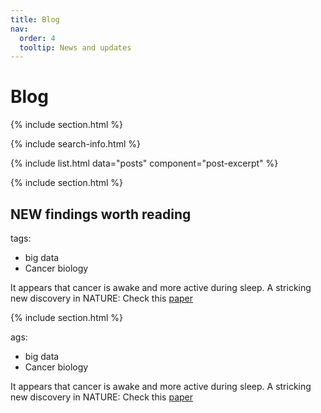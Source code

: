```yaml
---
title: Blog
nav:
  order: 4
  tooltip: News and updates
---
```


# <i class="fas fa-feather-alt"></i>Blog

{% include section.html %}

{% include search-info.html %}

{% include list.html data="posts" component="post-excerpt" %}

{% include section.html %}


## NEW findings worth reading

tags:
  - big data
  - Cancer biology

It appears that cancer is awake and more active during sleep. A stricking new discovery in NATURE:
Check this [paper](https://www.nature.com/articles/s41586-022-04875-y)

{% include section.html %}

ags:
  - big data
  - Cancer biology

It appears that cancer is awake and more active during sleep. A stricking new discovery in NATURE:
Check this [paper](https://www.nature.com/articles/s41586-022-04875-y)


